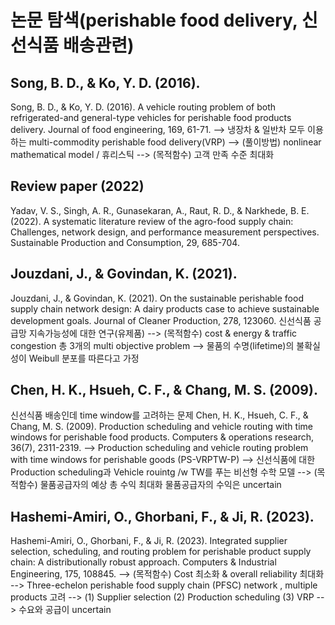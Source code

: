 # 논문 탐색(perishable food delivery, 신선식품 배송관련)
    
## Song, B. D., & Ko, Y. D. (2016).
Song, B. D., & Ko, Y. D. (2016). A vehicle routing problem of both refrigerated-and general-type vehicles for perishable food products delivery. Journal of food engineering, 169, 61-71.
--> 냉장차 & 일반차 모두 이용하는 multi-commodity perishable food delivery(VRP)
--> (풀이방법) nonlinear mathematical model / 휴리스틱
--> (목적함수) 고객 만족 수준 최대화

## Review paper (2022)
Yadav, V. S., Singh, A. R., Gunasekaran, A., Raut, R. D., & Narkhede, B. E. (2022). A systematic literature review of the agro-food supply chain: Challenges, network design, and performance measurement perspectives. Sustainable Production and Consumption, 29, 685-704.

## Jouzdani, J., & Govindan, K. (2021).
Jouzdani, J., & Govindan, K. (2021). On the sustainable perishable food supply chain network design: A dairy products case to achieve sustainable development goals. Journal of Cleaner Production, 278, 123060.
신선식품 공급망 지속가능성에 대한 연구(유제품)
--> (목적함수) cost & energy & traffic congestion  총 3개의 multi objective problem
--> 물품의 수명(lifetime)의 불확실성이 Weibull 분포를 따른다고 가정


## Chen, H. K., Hsueh, C. F., & Chang, M. S. (2009).
신선식품 배송인데 time window를 고려하는 문제
Chen, H. K., Hsueh, C. F., & Chang, M. S. (2009). Production scheduling and vehicle routing with time windows for perishable food products. Computers & operations research, 36(7), 2311-2319.
--> Production scheduling and vehicle routing problem with time windows for perishable goods (PS-VRPTW-P)
--> 신선식품에 대한 Production scheduling과 Vehicle rouintg /w TW를 푸는 비선형 수학 모델
-->  (목적함수) 물품공급자의 예상 총 수익 최대화
    물품공급자의 수익은 uncertain
 
## Hashemi-Amiri, O., Ghorbani, F., & Ji, R. (2023).
Hashemi-Amiri, O., Ghorbani, F., & Ji, R. (2023). Integrated supplier selection, scheduling, and routing problem for perishable product supply chain: A distributionally robust approach. Computers & Industrial Engineering, 175, 108845.
--> (목적함수) Cost 최소화 &  overall reliability  최대화
--> Three-echelon perishable food supply chain (PFSC) network , multiple products 고려
--> (1) Supplier selection (2) Production scheduling (3) VRP
--> 수요와 공급이 uncertain